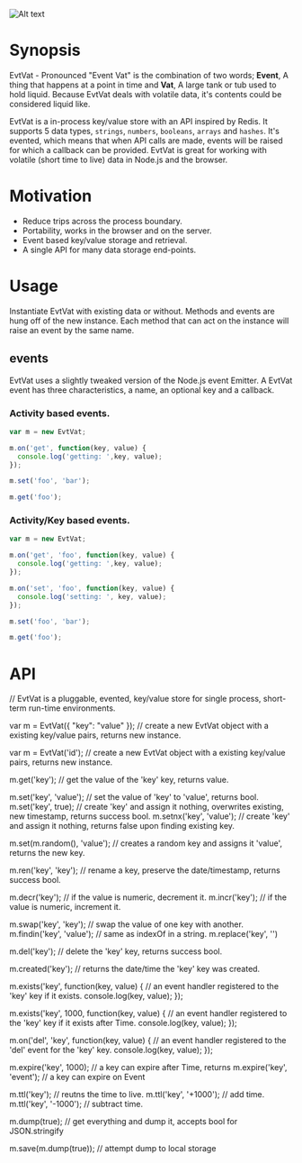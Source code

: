 ![Alt text](https://github.com/hij1nx/EvtVat/raw/master/logo.png)

# Synopsis

EvtVat - Pronounced "Event Vat" is the combination of two words; **Event**, A thing that happens at a point in time and **Vat**, A large tank or tub used to hold liquid. Because EvtVat deals with volatile data, it's contents could be considered liquid like.

EvtVat is a in-process key/value store with an API inspired by Redis. It supports 5 data types, `strings`, `numbers`, `booleans`, `arrays` and `hashes`. It's evented, which means that when API calls are made, events will be raised for which a callback can be provided. EvtVat is great for working with volatile (short time to live) data in Node.js and the browser.

# Motivation

 - Reduce trips across the process boundary.
 - Portability, works in the browser and on the server.
 - Event based key/value storage and retrieval.
 - A single API for many data storage end-points.

# Usage

Instantiate EvtVat with existing data or without. Methods and events are hung off of the new instance. Each method that can act on the instance will raise an event by the same name. 

## events
EvtVat uses a slightly tweaked version of the Node.js event Emitter. A EvtVat event has three characteristics, a name, an optional key and a callback.

### Activity based events.

```javascript
var m = new EvtVat;

m.on('get', function(key, value) {
  console.log('getting: ',key, value);
});

m.set('foo', 'bar');

m.get('foo');
```

### Activity/Key based events.

```javascript
var m = new EvtVat;

m.on('get', 'foo', function(key, value) {
  console.log('getting: ',key, value);
});

m.on('set', 'foo', function(key, value) {
  console.log('setting: ', key, value);
});    

m.set('foo', 'bar');

m.get('foo');
```

# API



// EvtVat is a pluggable, evented, key/value store for single process, short-term run-time environments.

var m = EvtVat({ "key": "value" }); // create a new EvtVat object with a existing key/value pairs, returns new instance.

var m = EvtVat('id'); // create a new EvtVat object with a existing key/value pairs, returns new instance.


m.get('key'); // get the value of the 'key' key, returns value.

m.set('key', 'value'); // set the value of 'key' to 'value', returns bool.
m.set('key', true); // create 'key' and assign it nothing, overwrites existing, new timestamp, returns success bool.
m.setnx('key', 'value'); // create 'key' and assign it nothing, returns false upon finding existing key.

m.set(m.random(), 'value'); // creates a random key and assigns it 'value', returns the new key.

m.ren('key', 'key'); // rename a key, preserve the date/timestamp, returns success bool.

m.decr('key'); // if the value is numeric, decrement it.
m.incr('key'); // if the value is numeric, increment it.

m.swap('key', 'key'); // swap the value of one key with another.
m.findin('key', 'value'); // same as indexOf in a string.
m.replace('key', '')

m.del('key'); // delete the 'key' key, returns success bool.

m.created('key'); // returns the date/time the 'key' key was created.

m.exists('key', function(key, value) { // an event handler registered to the 'key' key if it exists.
  console.log(key, value);
});

m.exists('key', 1000, function(key, value) { // an event handler registered to the 'key' key if it exists after Time.
  console.log(key, value);
});

m.on('del', 'key', function(key, value) { // an event handler registered to the 'del' event for the 'key' key.
  console.log(key, value);
});

m.expire('key', 1000); // a key can expire after Time, returns 
m.expire('key', 'event'); // a key can expire on Event

m.ttl('key'); // reutns the time to live.
m.ttl('key', '+1000'); // add time.
m.ttl('key', '-1000'); // subtract time.


m.dump(true); // get everything and dump it, accepts bool for JSON.stringify

m.save(m.dump(true)); // attempt dump to local storage

